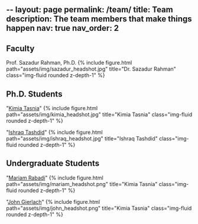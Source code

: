 --
layout: page
permalink: /team/
title: Team
description: The team members that make things happen
nav: true
nav_order: 2
---
## Faculty
Prof. Sazadur Rahman, Ph.D.
{% include figure.html path="assets/img/sazadur_headshot.jpg" title="Dr. Sazadur Rahman" class="img-fluid rounded z-depth-1" %}

## Ph.D. Students

"<a href='https://www.linkedin.com/in/kimia-tasnia-753b911a3/'>Kimia Tasnia</a>"
{% include figure.html path="assets/img/kimia_headshot.jpg" title="Kimia Tasnia" class="img-fluid rounded z-depth-1" %}

"<a href='https://www.linkedin.com/in/ishraq-tashdid-7051b8194/'>Ishraq Tashdid</a>"
{% include figure.html path="assets/img/ishraq_headshot.jpg" title="Ishraq Tashdid" class="img-fluid rounded z-depth-1" %}

## Undergraduate Students

"<a href='https://www.linkedin.com/in/mariam-rabadi-b2056821b/'>Mariam Rabadi</a>"
{% include figure.html path="assets/img/mariam_headshot.png" title="Kimia Tasnia" class="img-fluid rounded z-depth-1" %}

"<a href='https://www.linkedin.com/in/john-gierlach/'>John Gierlach</a>"
{% include figure.html path="assets/img/john_headshot.png" title="Kimia Tasnia" class="img-fluid rounded z-depth-1" %}
